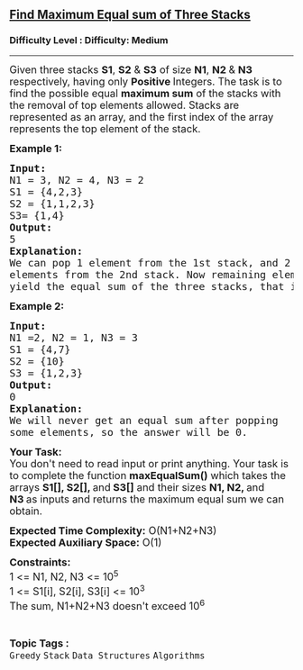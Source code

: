 <h2><a href="https://www.geeksforgeeks.org/problems/find-maximum-equal-sum-of-three-stacks/1?itm_source=geeksforgeeks&itm_medium=article&itm_campaign=bottom_sticky_on_article">Find Maximum Equal sum of Three Stacks</a></h2><h3>Difficulty Level : Difficulty: Medium</h3><hr><div class="problems_problem_content__Xm_eO"><p><span style="font-size: 18px;">Given three stacks <strong>S1</strong>, <strong>S2</strong> &amp;&nbsp;<strong>S3</strong> of size <strong>N1</strong>, <strong>N2 </strong>&amp; <strong>N3 </strong>respectively, having only <strong>Positive </strong>Integers. The task is to find the possible equal <strong>maximum sum</strong> of the stacks with the removal of top elements allowed. Stacks are represented as an array, and the first index of the array represents the top element of the stack.</span></p>
<p><span style="font-size: 18px;"><strong>Example 1:</strong></span></p>
<pre><span style="font-size: 18px;"><strong>Input:
</strong>N1 = 3, N2 = 4, N3 = 2
S1 = {4,2,3}
S2 = {1,1,2,3}
S3= {1,4}<strong>
Output:</strong></span><span style="font-size: 18px;">
5<strong>
Explanation:
</strong>We can pop 1 element from the 1st stack, and 2
elements from the 2nd stack. Now remaining elements
yield the equal sum of the three stacks, that is 5.</span>
</pre>
<p><span style="font-size: 18px;"><strong>Example 2:</strong></span></p>
<pre><span style="font-size: 18px;"><strong>Input:</strong></span><span style="font-size: 18px;">
N1 =2, N2 = 1, N3 = 3
S1 = {4,7}</span><span style="font-size: 18px;">
S2 = {10}
S3 = {1,2,3}<strong>
Output:
</strong>0<strong>
Explanation:
</strong>We will never get an equal sum after popping
some elements, so the answer will be 0.</span>
</pre>
<p><span style="font-size: 18px;"><strong>Your Task:</strong><br>You don't need to read input or print anything. Your task is to complete the function <strong>maxEqualSum()</strong>&nbsp;which takes the arrays <strong>S1[], S2[], </strong>and<strong> S3[]</strong>&nbsp;and their&nbsp;sizes&nbsp;<strong>N1, N2, </strong>and<strong> N3&nbsp;</strong>as inputs and returns the maximum equal sum we can obtain.</span></p>
<p><span style="font-size: 18px;"><strong>Expected Time Complexity:</strong> O(N1+N2+N3)<br><strong>Expected Auxiliary Space:</strong>&nbsp;O(1)</span></p>
<p><span style="font-size: 18px;"><strong>Constraints:</strong></span><br><span style="font-size: 18px;">1 &lt;= N1, N2, N3 &lt;= 10<sup>5</sup></span><br><span style="font-size: 18px;">1 &lt;= S1[i],&nbsp;S2[i], S3[i] &lt;= 10<sup>3</sup></span><br><span style="font-size: 18px;">The sum, N1+N2+N3 doesn't exceed 10<sup>6</sup></span></p></div><br><p><span style=font-size:18px><strong>Topic Tags : </strong><br><code>Greedy</code>&nbsp;<code>Stack</code>&nbsp;<code>Data Structures</code>&nbsp;<code>Algorithms</code>&nbsp;